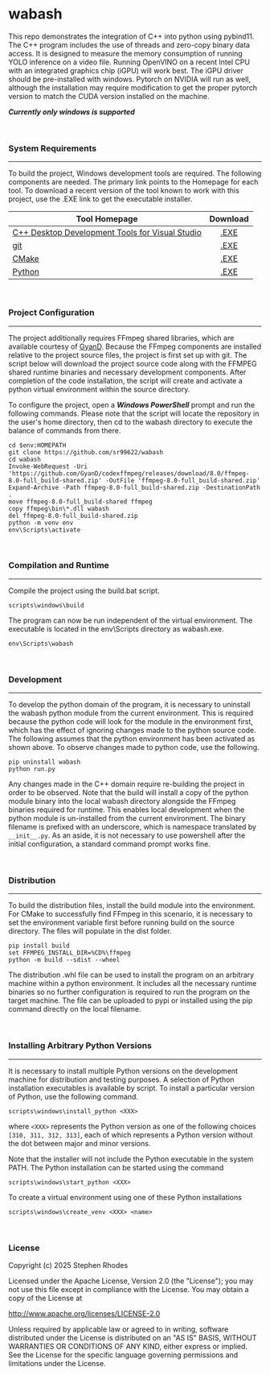 # wabash

This repo demonstrates the integration of C++ into python using pybind11. The C++ program includes the use of threads and zero-copy binary data access. It is designed to measure the memory consumption of running YOLO inference on a video file. Running OpenVINO on a recent Intel CPU with an integrated graphics chip (iGPU) will work best. The iGPU driver should be pre-installed with windows. Pytorch on NVIDIA will run as well, although the installation may require modification to get the proper pytorch version to match the CUDA version installed on the machine.

<b><i>Currently only windows is supported</i></b>

&nbsp;
### System Requirements
---

To build the project, Windows development tools are required. The following components are needed. The primary link points to the Homepage for each tool. To download a recent version of the tool known to work with this project, use the .EXE link to get the executable installer.

   | Tool Homepage | Download |
   |-----------|:--------:|
   |[C++ Desktop Development Tools for Visual Studio](https://visualstudio.microsoft.com/downloads/) | [.EXE](https://aka.ms/vs/17/release/vs_BuildTools.exe) |
   |[git](https://git-scm.com/install/windows) | [.EXE](https://github.com/git-for-windows/git/releases/download/v2.51.2.windows.1/Git-2.51.2-64-bit.exe) |
   |[CMake](https://cmake.org/download/) | [.EXE](https://github.com/Kitware/CMake/releases/download/v4.2.0-rc2/cmake-4.2.0-rc2-windows-x86_64.msi) |
   |[Python](https://www.python.org/downloads/windows/) | [.EXE](https://www.python.org/ftp/python/3.13.9/python-3.13.9-amd64.exe) |

&nbsp;
### Project Configuration
---

The project additionally requires FFmpeg shared libraries, which are available courtesy of [GyanD](https://github.com/GyanD/codexffmpeg). Because the FFmpeg components are installed relative to the project source files, the project is first set up with git. The script below will download the project source code along with the FFMPEG shared runtime binaries and necessary development components. After completion of the code installation, the script will create and activate a python virtual environment within the source directory.

To configure the project, open a ***Windows PowerShell*** prompt and run the following commands. Please note that the script will locate the repository in the user's home directory, then cd to the wabash directory to execute the balance of commands from there.

```
cd $env:HOMEPATH
git clone https://github.com/sr99622/wabash
cd wabash
Invoke-WebRequest -Uri 'https://github.com/GyanD/codexffmpeg/releases/download/8.0/ffmpeg-8.0-full_build-shared.zip' -OutFile 'ffmpeg-8.0-full_build-shared.zip'
Expand-Archive -Path ffmpeg-8.0-full_build-shared.zip -DestinationPath .
move ffmpeg-8.0-full_build-shared ffmpeg
copy ffmpeg\bin\*.dll wabash
del ffmpeg-8.0-full_build-shared.zip
python -m venv env
env\Scripts\activate
```

&nbsp;
### Compilation and Runtime
---

Compile the project using the build.bat script.

```
scripts\windows\build
```

The program can now be run independent of the virtual environment. The executable is located in the env\Scripts directory as wabash.exe.

```
env\Scripts\wabash
```

&nbsp;
### Development
---

To develop the python domain of the program, it is necessary to uninstall the wabash python module from the current environment. This is required because the python code will look for the module in the environment first, which has the effect of ignoring changes made to the python source code. The following assumes that the python environment has been activated as shown above. To observe changes made to python code, use the following.

```
pip uninstall wabash
python run.py
```

Any changes made in the C++ domain require re-building the project in order to be observed. Note that the build will install a copy of the python module binary into the local wabash directory alongside the FFmpeg binaries required for runtime. This enables local development when the python module is un-installed from the current environment. The binary filename is prefixed with an underscore, which is namespace translated by ```__init__.py```. As an aside, it is not necessary to use powershell after the initial configuration, a standard command prompt works fine.

&nbsp;
### Distribution
---

To build the distribution files, install the build module into the environment. For CMake to successfully find FFmpeg in this scenario, it is necessary to set the environment variable first before running build on the source directory. The files will populate in the dist folder.

```
pip install build
set FFMPEG_INSTALL_DIR=%CD%\ffmpeg
python -m build --sdist --wheel
```

The distribution .whl file can be used to install the program on an arbitrary machine within a python environment. It includes all the necessary runtime binaries so no further configuration is required to run the program on the target machine. The file can be uploaded to pypi or installed using the pip command directly on the local filename. 

&nbsp;
### Installing Arbitrary Python Versions
---

It is necessary to install multiple Python versions on the development machine for distribution and testing purposes. A selection of Python installation executables is available by script. To install a particular version of Python, use the following command.

```
scripts\windows\install_python <XXX>
```

where `<XXX>` represents the Python version as one of the following choices `[310, 311, 312, 313]`, each of which represents a Python version without the dot between major and minor versions.

Note that the installer will not include the Python executable in the system PATH. The Python installation can be started using the command

```
scripts\windows\start_python <XXX>
```

To create a virtual environment using one of these Python installations

```
scripts\windows\create_venv <XXX> <name>
```

&nbsp;
### License

Copyright (c) 2025  Stephen Rhodes

Licensed under the Apache License, Version 2.0 (the "License");
you may not use this file except in compliance with the License.
You may obtain a copy of the License at

   http://www.apache.org/licenses/LICENSE-2.0

Unless required by applicable law or agreed to in writing, software
distributed under the License is distributed on an "AS IS" BASIS,
WITHOUT WARRANTIES OR CONDITIONS OF ANY KIND, either express or implied.
See the License for the specific language governing permissions and
limitations under the License.








